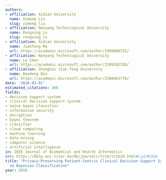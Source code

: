 ```yaml
---
authors:
- affiliation: Xidian University
  name: Ximeng Liu
  slug: ximeng_liu
- affiliation: Nanyang Technological University
  name: Rongxing Lu
  slug: rongxing_lu
- affiliation: Xidian University
  name: Jianfeng Ma
  url: https://academic.microsoft.com/author/1999988725/
- affiliation: Nanyang Technological University
  name: Le Chen
  url: https://academic.microsoft.com/author/2109182338/
- affiliation: Shanghai Jiao Tong University
  name: Baodong Qin
  url: https://academic.microsoft.com/author/2108481770/
date: '2016-03-01'
estimated_citations: 166
fields:
- decision support system
- clinical decision support system
- naive bayes classifier
- information security
- encryption
- bayes theorem
- classifier
- cloud computing
- machine learning
- data mining
- computer science
- artificial intelligence
in: IEEE Journal of Biomedical and Health Informatics
src: https://dblp.uni-trier.de/db/journals/titb/titb20.html#LiuLMCQ16
title: "Privacy-Preserving Patient-Centric Clinical Decision Support System on Na\xEF\
  ve Bayesian Classification"
year: 2016
---
```

